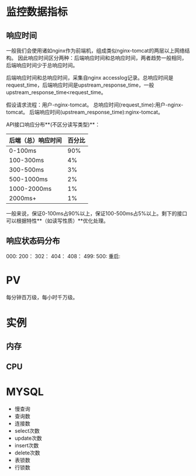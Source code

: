 # 监控数据指标

## 响应时间

一般我们会使用诸如nginx作为前端机，组成类似nginx-tomcat的两层以上网络结构。
因此响应时间区分两种：后端响应时间和总响应时间，两者趋势一般相同，后端响应时间少于总响应时间。

后端响应时间和总响应时间，采集自nginx accesslog记录。总响应时间是request_time，后端响应时间是upstream_response_time，一般upstream_response_time<request_time。


假设请求流程：用户-nginx-tomcat。
总响应时间(request_time):用户-nginx-tomcat。
后端响应时间(upstream_response_time):nginx-tomcat。



API接口响应分布**(不区分读写类型)**：


后端（总）响应时间  |  百分比
----------  |----------
0-100ms     |   90%
100-300ms   |   4%
300-500ms   |   3%
500-1000ms  |   2%
1000-2000ms |   1%
2000ms+     |   1%

一般来说，保证0-100ms占90%以上，保证100-500ms占5%以上。剩下的接口可以根据特性**（如读写性质）**优化处理。


## 响应状态码分布

000:
200：
302：
404：
408：
499:
500:
重启:

# PV
每分钟百万级，每小时千万级。

# 实例

## 内存

## CPU


# MYSQL

- 慢查询	
- 查询数	
- 连接数	
- select次数	
- update次数	
- insert次数	
- delete次数	
- 表锁数	
- 行锁数






